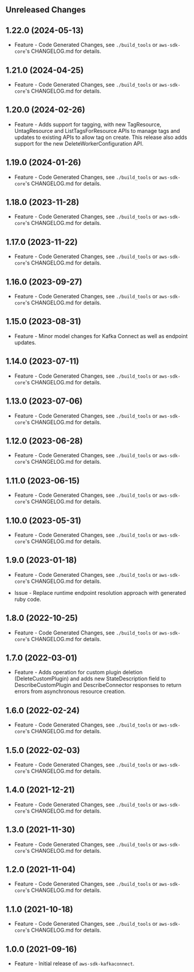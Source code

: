 Unreleased Changes
------------------

1.22.0 (2024-05-13)
------------------

* Feature - Code Generated Changes, see `./build_tools` or `aws-sdk-core`'s CHANGELOG.md for details.

1.21.0 (2024-04-25)
------------------

* Feature - Code Generated Changes, see `./build_tools` or `aws-sdk-core`'s CHANGELOG.md for details.

1.20.0 (2024-02-26)
------------------

* Feature - Adds support for tagging, with new TagResource, UntagResource and ListTagsForResource APIs to manage tags and updates to existing APIs to allow tag on create. This release also adds support for the new DeleteWorkerConfiguration API.

1.19.0 (2024-01-26)
------------------

* Feature - Code Generated Changes, see `./build_tools` or `aws-sdk-core`'s CHANGELOG.md for details.

1.18.0 (2023-11-28)
------------------

* Feature - Code Generated Changes, see `./build_tools` or `aws-sdk-core`'s CHANGELOG.md for details.

1.17.0 (2023-11-22)
------------------

* Feature - Code Generated Changes, see `./build_tools` or `aws-sdk-core`'s CHANGELOG.md for details.

1.16.0 (2023-09-27)
------------------

* Feature - Code Generated Changes, see `./build_tools` or `aws-sdk-core`'s CHANGELOG.md for details.

1.15.0 (2023-08-31)
------------------

* Feature - Minor model changes for Kafka Connect as well as endpoint updates.

1.14.0 (2023-07-11)
------------------

* Feature - Code Generated Changes, see `./build_tools` or `aws-sdk-core`'s CHANGELOG.md for details.

1.13.0 (2023-07-06)
------------------

* Feature - Code Generated Changes, see `./build_tools` or `aws-sdk-core`'s CHANGELOG.md for details.

1.12.0 (2023-06-28)
------------------

* Feature - Code Generated Changes, see `./build_tools` or `aws-sdk-core`'s CHANGELOG.md for details.

1.11.0 (2023-06-15)
------------------

* Feature - Code Generated Changes, see `./build_tools` or `aws-sdk-core`'s CHANGELOG.md for details.

1.10.0 (2023-05-31)
------------------

* Feature - Code Generated Changes, see `./build_tools` or `aws-sdk-core`'s CHANGELOG.md for details.

1.9.0 (2023-01-18)
------------------

* Feature - Code Generated Changes, see `./build_tools` or `aws-sdk-core`'s CHANGELOG.md for details.

* Issue - Replace runtime endpoint resolution approach with generated ruby code.

1.8.0 (2022-10-25)
------------------

* Feature - Code Generated Changes, see `./build_tools` or `aws-sdk-core`'s CHANGELOG.md for details.

1.7.0 (2022-03-01)
------------------

* Feature - Adds operation for custom plugin deletion (DeleteCustomPlugin) and adds new StateDescription field to DescribeCustomPlugin and DescribeConnector responses to return errors from asynchronous resource creation.

1.6.0 (2022-02-24)
------------------

* Feature - Code Generated Changes, see `./build_tools` or `aws-sdk-core`'s CHANGELOG.md for details.

1.5.0 (2022-02-03)
------------------

* Feature - Code Generated Changes, see `./build_tools` or `aws-sdk-core`'s CHANGELOG.md for details.

1.4.0 (2021-12-21)
------------------

* Feature - Code Generated Changes, see `./build_tools` or `aws-sdk-core`'s CHANGELOG.md for details.

1.3.0 (2021-11-30)
------------------

* Feature - Code Generated Changes, see `./build_tools` or `aws-sdk-core`'s CHANGELOG.md for details.

1.2.0 (2021-11-04)
------------------

* Feature - Code Generated Changes, see `./build_tools` or `aws-sdk-core`'s CHANGELOG.md for details.

1.1.0 (2021-10-18)
------------------

* Feature - Code Generated Changes, see `./build_tools` or `aws-sdk-core`'s CHANGELOG.md for details.

1.0.0 (2021-09-16)
------------------

* Feature - Initial release of `aws-sdk-kafkaconnect`.

